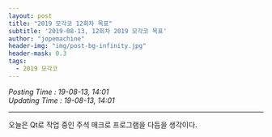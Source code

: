 ```yaml
---
layout: post
title: "2019 모각코 12회차 목표"
subtitle: '2019-08-13, 12회차 2019 모각코 목표'
author: "jopemachine"
header-img: "img/post-bg-infinity.jpg"
header-mask: 0.3
tags:
  - 2019 모각코
---
```


<i>Posting Time : 19-08-13, 14:01 </i><br>
<i>Updating Time : 19-08-13, 14:01 </i><br>

---

오늘은 Qt로 작업 중인 주석 매크로 프로그램을 다듬을 생각이다.
